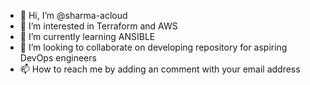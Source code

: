 - 👋 Hi, I’m @sharma-acloud
- 👀 I’m interested in Terraform and AWS
- 🌱 I’m currently learning ANSIBLE
- 💞️ I’m looking to collaborate on developing repository for aspiring DevOps engineers 
- 📫 How to reach me by adding an comment with your email address 

<!---
sharma-acloud/sharma-acloud is a ✨ special ✨ repository because its `README.md` (this file) appears on your GitHub profile.
You can click the Preview link to take a look at your changes.
--->
